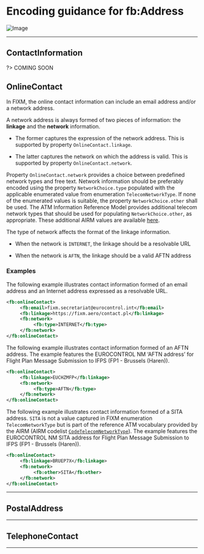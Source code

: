 # Encoding guidance for fb:Address

![Image](https://www.fixm.aero/releases/FIXM-4.3.0/doc/logical_model_documentation/EARoot/EA1/EA1/EA2/EA25.png)

---

## ContactInformation

?> COMING SOON

## OnlineContact

In FIXM, the online contact information can include an email address
and/or a network address.

A network address is always formed of two pieces of information: the
**linkage** and the **network** information.

- The former captures the expression of the network address. This is
    supported by property `OnlineContact.linkage`.

- The latter captures the network on which the address is valid. This
    is supported by property `OnlineContact.network`.

Property `OnlineContact.network` provides a choice between predefined
network types and free text. Network information should be preferably
encoded using the property `NetworkChoice.type` populated with the
applicable enumerated value from enumeration `TelecomNetworkType`. If none
of the enumerated values is suitable, the property `NetworkChoice.other`
shall be used. The ATM Information Reference Model provides additional
telecom network types that should be used for populating
`NetworkChoice.other`, as appropriate. These additional AIRM values are
available [here](http://airm.aero/viewer/1.0.0/logical-model/CodeTelecomNetworkType.html).

The type of network affects the format of the linkage information.

- When the network is `INTERNET`, the linkage should be a resolvable URL

- When the network is `AFTN`, the linkage should be a valid AFTN address

### Examples

The following example illustrates contact information formed of an email
address and an Internet address expressed as a resolvable URL.

```xml
<fb:onlineContact>
     <fb:email>fixm.secretariat@eurocontrol.int</fb:email>
     <fb:linkage>https://fixm.aero/contact.pl</fb:linkage>
     <fb:network>
          <fb:type>INTERNET</fb:type>
     </fb:network>
</fb:onlineContact>
```

The following example illustrates contact information formed of an AFTN
address. The example features the EUROCONTROL NM ‘AFTN address’ for
Flight Plan Message Submission to IFPS (FP1 - Brussels (Haren)).

```xml
<fb:onlineContact>
     <fb:linkage>EUCHZMFP</fb:linkage>
     <fb:network>
          <fb:type>AFTN</fb:type>
     </fb:network>
</fb:onlineContact>
```

The following example illustrates contact information formed of a SITA
address. `SITA` is not a value captured in FIXM enumeration
`TelecomNetworkType` but is part of the reference ATM vocabulary provided
by the AIRM (AIRM codelist
[`CodeTelecomNetworkType`](http://airm.aero/viewer/1.0.0/logical-model/CodeTelecomNetworkType.html)).
The example features the EUROCONTROL NM SITA address for Flight Plan
Message Submission to IFPS (FP1 - Brussels (Haren)).

```xml
<fb:onlineContact>
     <fb:linkage>BRUEP7X</fb:linkage>
     <fb:network>
          <fb:other>SITA</fb:other>
     </fb:network>
</fb:onlineContact>
```

---

## PostalAddress

---

## TelephoneContact

---

